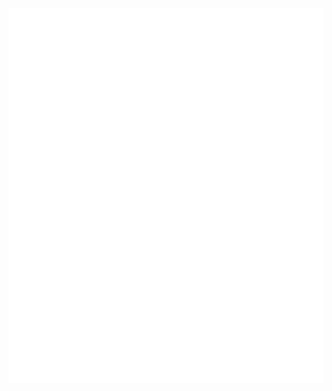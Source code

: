 
<!--

### Hello World 🌍
-->

<div align="center">
  <br>
		<img src="fourInRow.svg" width="800" height="600">
	<br>
</div>

<!--
**okasi/okasi** is a ✨ _special_ ✨ repository because its `README.md` (this file) appears on your GitHub profile.

Here are some ideas to get you started:

- 🔭 I’m currently working on ...
- 🌱 I’m currently learning ...
- 👯 I’m looking to collaborate on ...
- 🤔 I’m looking for help with ...
- 💬 Ask me about ...
- 📫 How to reach me: ...
- 😄 Pronouns: ...
- ⚡ Fun fact: ...
-->

